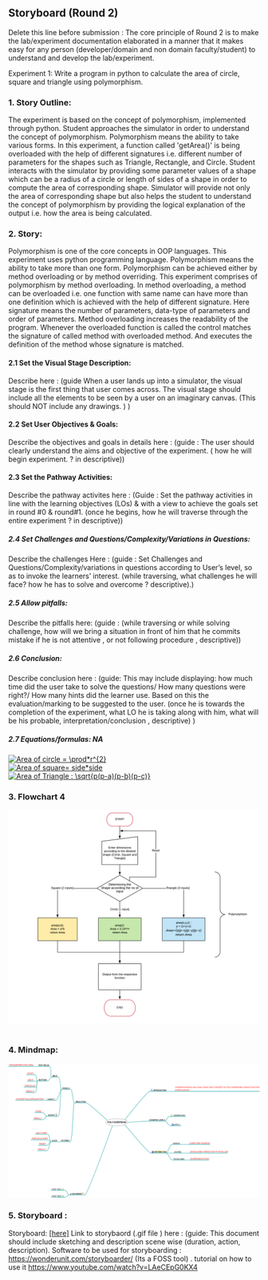 ## Storyboard (Round 2)

Delete this line before submission : The core principle of Round 2 is to make the lab/experiment documentation elaborated in a manner that it makes easy for any person (developer/domain and non domain faculty/student) to understand and develop the lab/experiment.

Experiment 1: Write a program in python to calculate the area of circle, square and triangle using polymorphism.

### 1. Story Outline:

The experiment is based on the concept of polymorphism, implemented through python. Student approaches the simulator in order to understand the concept of polymorphism. Polymorphism means the ability to take various forms. In this experiment, a function called 'getArea()' is being overloaded with the help of different signatures i.e. different number of parameters for the shapes such as Triangle, Rectangle, and Circle. Student interacts with the simulator by providing some parameter values of a shape which can be a radius of a circle or length of sides of a shape in order to compute the area of corresponding shape. Simulator will provide not only the area of corresponding shape but also helps the student to understand the concept of polymorphism by providing the logical explanation of the output  i.e. how the area is being calculated.

### 2. Story:

Polymorphism is one of the core concepts in OOP languages. This experiment uses python programming language. Polymorphism means the ability to take more than one form. Polymorphism can be achieved either by method overloading or by method overriding. This experiment comprises of polymorphism by method overloading. 
In method overloading, a method can be overloaded i.e. one function with same name can have more than one definition which is achieved with the help of different signature. Here signature means the number of parameters, data-type of parameters and order of parameters. Method overloading increases the readability of the program.
Whenever the overloaded function is called the control matches the signature of called method with overloaded method. And executes the definition of the method whose signature is matched.

#### 2.1 Set the Visual Stage Description:
Describe here : (guide When a user lands up into a simulator, the visual stage is the first thing that user comes across. The visual stage should include all the elements to be seen by a user on an imaginary canvas.  (This should NOT include any drawings. ) )

#### 2.2 Set User Objectives & Goals:
Describe the objectives and goals in details here : (guide : The user should clearly understand the aims and objective of the experiment. ( how he will begin experiment. ?  in descriptive))

#### 2.3 Set the Pathway Activities:

Describe the pathway activites here : (Guide : Set the pathway activities in line with the learning objectives (LOs)  & with a view to achieve the goals set in round #0 & round#1.  (once he begins, how he will traverse through the entire experiment ? in descriptive))

##### 2.4 Set Challenges and Questions/Complexity/Variations in Questions:

Describe the challenges Here : (guide : Set Challenges and Questions/Complexity/variations in questions according to User’s level, so as to invoke the learners’ interest.  (while traversing, what challenges he will face? how he has to solve and overcome ? descriptive).)

##### 2.5 Allow pitfalls:
Describe the pitfalls here: (guide : (while traversing or while solving challenge, how will we bring a situation in front of him that he commits mistake if he is not attentive , or not following procedure , descriptive))

##### 2.6 Conclusion:
Describe conclusion here : (guide: This may include displaying: how much time did the user take to solve the questions/ How many questions were right?/ How many hints did the learner use. Based on this the evaluation/marking to be suggested to the user. (once he is towards the completion of the experiment, what LO he is taking along with him, what will be his probable, interpretation/conclusion , descriptive) )

##### 2.7 Equations/formulas: NA
<a href="https://www.codecogs.com/eqnedit.php?latex=\bg_white&space;Area&space;of&space;circle&space;=&space;\prod*r^{2}" target="_blank"><img src="https://latex.codecogs.com/gif.latex?\bg_white&space;Area&space;of&space;circle&space;=&space;\prod*r^{2}" title="Area of circle = \prod*r^{2}" /></a>
<br>
<a href="https://www.codecogs.com/eqnedit.php?latex=Area&space;of&space;square=&space;side*side" target="_blank"><img src="https://latex.codecogs.com/gif.latex?Area&space;of&space;square=&space;side*side" title="Area of square= side*side" /></a>
<br>
<a href="https://www.codecogs.com/eqnedit.php?latex=Area&space;of&space;Triangle&space;:&space;\sqrt{p(p-a)(p-b)(p-c)}" target="_blank"><img src="https://latex.codecogs.com/gif.latex?Area&space;of&space;Triangle&space;:&space;\sqrt{p(p-a)(p-b)(p-c)}" title="Area of Triangle : \sqrt{p(p-a)(p-b)(p-c)}" /></a>

### 3. Flowchart 4
<img src="flowchart/Flowchart.png"/><br>
<br>

### 4. Mindmap:
<img src="mindmap/mindmap.png"/>
 <br>

### 5. Storyboard :
Storyboard: <a href="Storyboard/carwiper.gif"> [here]</a>
Link to storybaord (.gif file ) here :
(guide: This document should include sketching and description scene wise (duration, action, description). Software to be used for storyboarding : https://wonderunit.com/storyboarder/ (Its a FOSS tool) . tutorial on how to use it https://www.youtube.com/watch?v=LAeCEpG0KX4
